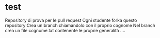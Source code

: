 # test
Repository di prova per le pull request
Ogni studente forka questo repository
Crea un branch chiamandolo con il proprio cognome
Nel branch crea un file cognome.txt contenente le proprie generalità
.... 
